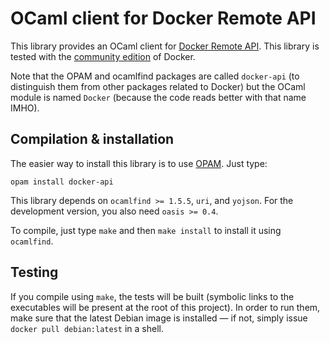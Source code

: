 OCaml client for Docker Remote API
==================================

This library provides an OCaml client for
[Docker Remote API](https://docs.docker.com/reference/api/docker_remote_api/).
This library is tested with the
[community edition](https://docs.docker.com/engine/installation/)
of Docker.

Note that the OPAM and ocamlfind packages are called `docker-api` (to
distinguish them from other packages related to Docker) but the OCaml
module is named `Docker` (because the code reads better with that name
IMHO).


Compilation & installation
--------------------------

The easier way to install this library is to use
[OPAM](http://opam.ocaml.org/).  Just type:

    opam install docker-api

This library depends on `ocamlfind >= 1.5.5`, `uri`, and `yojson`.
For the development version, you also need `oasis >= 0.4`.

To compile, just type `make` and then `make install` to install it using
`ocamlfind`.


Testing
-------

If you compile using `make`, the tests will be built (symbolic links
to the executables will be present at the root of this project).  In
order to run them, make sure that the latest Debian image is installed
— if not, simply issue `docker pull debian:latest` in a shell.
